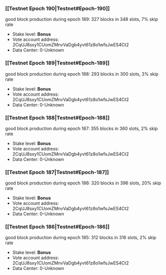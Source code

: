 ### [[Testnet Epoch 190|Testnet#Epoch-190]]
good block production during epoch 189: 327 blocks in 348 slots, 7% skip rate
* Stake level: **Bonus** 
* Vote account address: 2CqUJ8sxy1CUomZMnvVaDgb4yvt61z8o1wfsJwES4Ct2
* Data Center: 0-Unknown
### [[Testnet Epoch 189|Testnet#Epoch-189]]
good block production during epoch 188: 293 blocks in 300 slots, 3% skip rate
* Stake level: **Bonus** 
* Vote account address: 2CqUJ8sxy1CUomZMnvVaDgb4yvt61z8o1wfsJwES4Ct2
* Data Center: 0-Unknown
### [[Testnet Epoch 188|Testnet#Epoch-188]]
good block production during epoch 187: 355 blocks in 360 slots, 2% skip rate
* Stake level: **Bonus** 
* Vote account address: 2CqUJ8sxy1CUomZMnvVaDgb4yvt61z8o1wfsJwES4Ct2
* Data Center: 0-Unknown
### [[Testnet Epoch 187|Testnet#Epoch-187]]
good block production during epoch 186: 320 blocks in 396 slots, 20% skip rate
* Stake level: **Bonus** 
* Vote account address: 2CqUJ8sxy1CUomZMnvVaDgb4yvt61z8o1wfsJwES4Ct2
* Data Center: 0-Unknown
### [[Testnet Epoch 186|Testnet#Epoch-186]]
good block production during epoch 185: 312 blocks in 316 slots, 2% skip rate
* Stake level: **Bonus** 
* Vote account address: 2CqUJ8sxy1CUomZMnvVaDgb4yvt61z8o1wfsJwES4Ct2
* Data Center: 0-Unknown